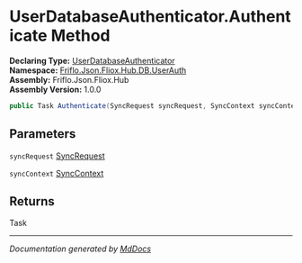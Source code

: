 ﻿<!--  
  <auto-generated>   
    The contents of this file were generated by a tool.  
    Changes to this file may be list if the file is regenerated  
  </auto-generated>   
-->

# UserDatabaseAuthenticator.Authenticate Method

**Declaring Type:** [UserDatabaseAuthenticator](../index.md)  
**Namespace:** [Friflo.Json.Fliox.Hub.DB.UserAuth](../../index.md)  
**Assembly:** Friflo.Json.Fliox.Hub  
**Assembly Version:** 1.0.0

```csharp
public Task Authenticate(SyncRequest syncRequest, SyncContext syncContext);
```

## Parameters

`syncRequest`  [SyncRequest](../../../../Protocol/SyncRequest/index.md)

`syncContext`  [SyncContext](../../../../Host/SyncContext/index.md)

## Returns

Task

___

*Documentation generated by [MdDocs](https://github.com/ap0llo/mddocs)*
